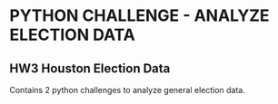 # PYTHON CHALLENGE - ANALYZE ELECTION DATA
## HW3 Houston Election Data

Contains 2 python challenges to analyze general election data. 

